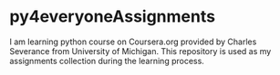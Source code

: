 py4everyoneAssignments
======================

I am learning python course on Coursera.org provided by Charles Severance from University of Michigan. This repository is used as my assignments collection during the learning process. 
